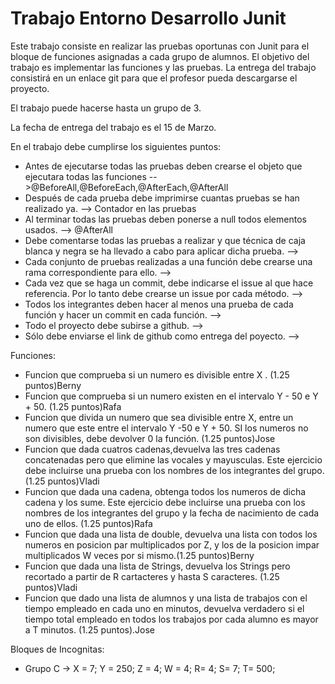 # Trabajo Entorno Desarrollo Junit

Este trabajo consiste en realizar las pruebas oportunas con Junit para el bloque de funciones asignadas a cada grupo de alumnos. El objetivo del trabajo es implementar las funciones y las pruebas. La entrega del trabajo consistirá en un enlace git para que el profesor pueda descargarse el proyecto.

El trabajo puede hacerse hasta un grupo de 3.

La fecha de entrega del trabajo es el 15 de Marzo.

En el trabajo debe cumplirse los siguientes puntos:

* Antes de ejecutarse todas las pruebas deben crearse el objeto que ejecutara todas las funciones -->@BeforeAll,@BeforeEach,@AfterEach,@AfterAll
* Después de cada prueba debe imprimirse cuantas pruebas se han realizado ya. --> Contador en las pruebas
* Al terminar todas las pruebas deben ponerse a null todos elementos usados. --> @AfterAll
* Debe comentarse todas las pruebas a realizar y que técnica de caja blanca y negra se ha llevado a cabo para aplicar dicha prueba. --> 
* Cada conjunto de pruebas realizadas a una función debe crearse una rama correspondiente para ello. -->
* Cada vez que se haga un commit, debe indicarse el issue al que hace referencia. Por lo tanto debe crearse un issue por cada método. --> 
* Todos los integrantes deben hacer al menos una prueba de cada función y hacer un commit en cada función. -->
* Todo el proyecto debe subirse a github. -->
* Sólo debe enviarse el link de github como entrega del poyecto. -->

Funciones:

* Funcion que comprueba si un numero es divisible entre X . (1.25 puntos)Berny 
* Funcion que comprueba si un numero existen en el intervalo Y -  50 e Y + 50. (1.25 puntos)Rafa
* Funcion que divida un numero que sea divisible entre X, entre un numero que este entre el intervalo Y -50 e Y + 50. SI los numeros no son divisibles, debe devolver 0 la función. (1.25 puntos)Jose
* Funcion que dada cuatros cadenas,devuelva las tres cadenas concatenadas pero que elimine las vocales y mayusculas. Este ejercicio debe incluirse una prueba con los nombres de los integrantes del grupo. (1.25 puntos)Vladi
* Funcion que dada una cadena, obtenga todos los numeros de dicha cadena y los sume. Este ejercicio debe incluirse una prueba con los nombres de los integrantes del grupo y la fecha de nacimiento de cada uno de ellos. (1.25 puntos)Rafa
* Funcion que dada una lista de double, devuelva una lista con todos los numeros en posicion par multiplicados por Z, y los de la posicion impar multiplicados  W veces por si mismo.(1.25 puntos)Berny
* Funcion que dada una lista de Strings, devuelva los Strings pero recortado a partir de R cartacteres y hasta S caracteres. (1.25 puntos)Vladi
* Funcion que dado una lista de alumnos y una lista de trabajos con el tiempo empleado en cada uno en minutos, devuelva verdadero si el tiempo total empleado en todos los trabajos por cada alumno es mayor a T minutos. (1.25 puntos).Jose 

Bloques de Incognitas:

* Grupo C -> X = 7; Y = 250; Z = 4; W = 4; R= 4; S= 7; T= 500;
